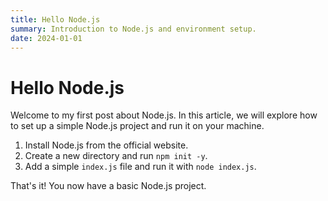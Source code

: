```yaml
---
title: Hello Node.js
summary: Introduction to Node.js and environment setup.
date: 2024-01-01
---
```


# Hello Node.js

Welcome to my first post about Node.js. In this article, we will explore how to set up a simple Node.js project and run it on your machine.

1. Install Node.js from the official website.
2. Create a new directory and run `npm init -y`.
3. Add a simple `index.js` file and run it with `node index.js`.

That's it! You now have a basic Node.js project.
